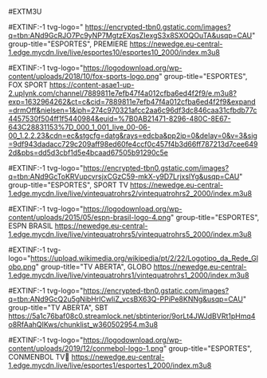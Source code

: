 #EXTM3U

#EXTINF:-1 tvg-logo=" https://encrypted-tbn0.gstatic.com/images?q=tbn:ANd9GcRJO7Pc9yNP7MgtzEXqsZIexgS3x8SXOQOuTA&usqp=CAU" group-title="ESPORTES", PREMIERE
https://newedge.eu-central-1.edge.mycdn.live/live/esportes10/esportes10_2000/index.m3u8

#EXTINF:-1 tvg-logo="https://logodownload.org/wp-content/uploads/2018/10/fox-sports-logo.png" group-title="ESPORTES", FOX SPORT
https://content-asae1-up-2.uplynk.com/channel/7889811e7efb47f4a012cfba6ed4f2f9/e.m3u8?exp=1632964262&ct=c&cid=7889811e7efb47f4a012cfba6ed4f2f9&expand=drmOff&nielsen=1&iph=274c970321afcc2aa6c96df3dc846caa31cfbdb77c4457530f504ff1f5440984&euid=%7B0AB21471-8296-480C-8E67-643C28831153%7D_000_1_001_live_00-06-00_1.2.2.23&cdn=ec&stgcfg=datg&rays=edcba&pp2ip=0&delay=0&v=3&sig=9df943dadacc729c209aff98ed60fe4ccf0c457f4b3d66ff787213d7cee6492d&pbs=dd5d3cbf1d5e4bcaad67505b91290c5e

#EXTINF:-1 tvg-logo="https://encrypted-tbn0.gstatic.com/images?q=tbn:ANd9GcToKRVupcvrsjxCGzC59-mkX-y9D7LrjxslYg&usqp=CAU" group-title="ESPORTES", SPORT TV 
https://newedge.eu-central-1.edge.mycdn.live/live/vintequatrohrs2/vintequatrohrs2_2000/index.m3u8

#EXTINF:-1 tvg-logo="https://logodownload.org/wp-content/uploads/2015/05/espn-brasil-logo-4.png"
group-title="ESPORTES", ESPN BRASIL 
https://newedge.eu-central-1.edge.mycdn.live/live/vintequatrohrs5/vintequatrohrs5_2000/index.m3u8

#EXTINF:-1 tvg-logo="https://upload.wikimedia.org/wikipedia/pt/2/22/Logotipo_da_Rede_Globo.png" group-title="TV ABERTA", GLOBO
https://newedge.eu-central-1.edge.mycdn.live/live/vintequatrohrs1/vintequatrohrs1_2000/index.m3u8

#EXTINF:-1 tvg-logo="https://encrypted-tbn0.gstatic.com/images?q=tbn:ANd9GcQ2u5gNibHrlCwIiZ_vcsBX63Q-PPiPe8KNNg&usqp=CAU" group-title="TV ABERTA", SBT
https://5a1c76baf08c0.streamlock.net/sbtinterior/9orLt4JWJdBVRt1pHmq4o8RfAahQIKws/chunklist_w360502954.m3u8 

#EXTINF:-1 tvg-logo="https://logodownload.org/wp-content/uploads/2019/12/conmebol-logo-1.png" group-title="ESPORTES", CONMENBOL TV🤢
https://newedge.eu-central-1.edge.mycdn.live/live/esportes1/esportes1_2000/index.m3u8
